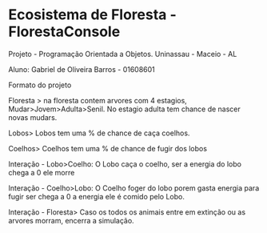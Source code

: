 # Ecosistema de Floresta - FlorestaConsole
Projeto - Programação Orientada a Objetos. 
Uninassau - Maceio - AL

Aluno: Gabriel de Oliveira Barros - 01608601

Formato do projeto 

Floresta > na floresta contem arvores com 4 estagios, Mudar>Jovem>Adulta>Senil. No estagio adulta tem chance de nascer novas mudars.

Lobos> Lobos tem uma % de chance de caça coelhos.

Coelhos> Coelhos tem uma % de chance de fugir dos lobos 

Interação - Lobo>Coelho: O Lobo caça o coelho, ser a energia do lobo chega a 0 ele morre 

Interação - Coelho>Lobo: O Coelho foger do lobo porem gasta energia para fugir ser chega a 0 a energia ele é comido pelo Lobo.

Interação - Floresta> Caso os todos os animais entre em extinção ou as arvores morram, encerra a simulação.
